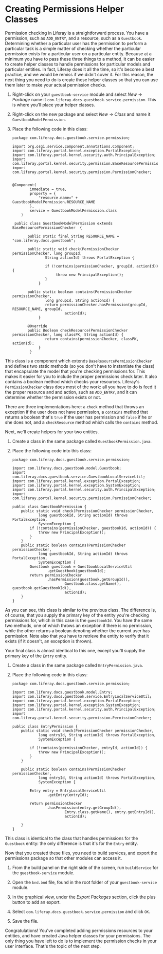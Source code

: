 # Creating Permissions Helper Classes

Permission checking in Liferay is a straightforward process. You have a
permission, such as `ADD_ENTRY`, and a resource, such as a `Guestbook`.
Determining whether a particular user has the permission to perform a particular
task is a simple matter of checking whether the particular permission exists for
a particular user on a particular entity. Because at a minimum you have to pass
these three things to a method, it can be easier to create helper classes to
handle permissions for particular models and particular entities. In fact,
Liferay does it all the time, so it's become a best practice, and we would be
remiss if we didn't cover it. For this reason, the next thing you need to do is
create these helper classes so that you can use them later to make your actual
permission checks. 

1.  Right-click on your `guestbook-service` module and select *New* &rarr;
    *Package* name it `com.liferay.docs.guestbook.service.permission`.
    This is where you'll place your helper classes. 

2.  Right-click on the new package and select *New* &rarr; *Class* and name it 
    `GuestbookModelPermission`.

3.  Place the following code in this class: 

        package com.liferay.docs.guestbook.service.permission;
        
        import org.osgi.service.component.annotations.Component;
        import com.liferay.portal.kernel.exception.PortalException;
        import com.liferay.portal.kernel.security.auth.PrincipalException;
        import com.liferay.portal.kernel.security.permission.BaseResourcePermissionChecker;
        import com.liferay.portal.kernel.security.permission.PermissionChecker;


        @Component(
                immediate = true,
                property = {
                    "resource.name=" + GuestbookModelPermission.RESOURCE_NAME
                },
                service = GuestbookModelPermission.class
            )

         public class GuestbookModelPermission extends BaseResourcePermissionChecker  {

               public static final String RESOURCE_NAME = "com.liferay.docs.guestbook";

               public static void check(PermissionChecker permissionChecker, long groupId,
                       String actionId) throws PortalException {

                       if (!contains(permissionChecker, groupId, actionId)) {
                            throw new PrincipalException();
                       }
                    }

               public static boolean contains(PermissionChecker permissionChecker,
                       long groupId, String actionId) {
                       return permissionChecker.hasPermission(groupId, RESOURCE_NAME, groupId,
                                actionId);
                    }

               @Override
               public Boolean checkResource(PermissionChecker permissionChecker, long classPK, String actionId) {
                       return contains(permissionChecker, classPK, actionId);
                    }
                }


This class is a component which extends `BaseResourcePermissionChecker` and 
defines two static methods (so  you don't have to instantiate the class) that 
encapsulate the model that you're checking permissions for. This makes it 
easier for you to include the proper permissions check later. It also contains 
a boolean method which checks your resources. Liferay's `PermissionChecker` 
class does most of the work: all you have to do is feed it the proper resource 
and and action, such as `ADD_ENTRY`, and it can determine whether the 
permission exists or not. 

There are three implementations here: a `check` method that throws an
exception if the user does not have permission, a `contains` method that
returns a boolean that's `true` if the user has permission and `false` if he
or she does not, and a `checkResource` method which calls the `contains` method.

Next, we'll create helpers for your two entities. 

1.  Create a class in the same package called `GuestbookPermission.java`. 

2.  Place the following code into this class: 

        package com.liferay.docs.guestbook.service.permission;

        import com.liferay.docs.guestbook.model.Guestbook;
        import com.liferay.docs.guestbook.service.GuestbookLocalServiceUtil;
        import com.liferay.portal.kernel.exception.PortalException;
        import com.liferay.portal.kernel.exception.SystemException;
        import com.liferay.portal.kernel.security.auth.PrincipalException;
        import com.liferay.portal.kernel.security.permission.PermissionChecker;

        public class GuestbookPermission {
            public static void check(PermissionChecker permissionChecker,
                    long guestbookId, String actionId) throws PortalException,
                    SystemException {
                if (!contains(permissionChecker, guestbookId, actionId)) {
                    throw new PrincipalException();
                }
            }
            public static boolean contains(PermissionChecker permissionChecker,
                    long guestbookId, String actionId) throws PortalException,
                    SystemException {
                Guestbook guestbook = GuestbookLocalServiceUtil
                        .getGuestbook(guestbookId);
                return permissionChecker
                        .hasPermission(guestbook.getGroupId(),
                                Guestbook.class.getName(), guestbook.getGuestbookId(),
                                actionId);
            }
        }

As you can see, this class is similar to the previous class. The difference
is, of course, that you supply the primary key of the entity you're checking
permissions for, which in this case is the `guestbookId`. You have the same
two methods, one of which throws an exception if there is no permission,
while the other returns a boolean denoting whether the current user has
permission. Note also that you have to retrieve the entity to verify that it
exists (if it doesn't, an exception is thrown). 

Your final class is almost identical to this one, except you'll supply the
primary key of the `Entry` entity. 

1.  Create a class in the same package called `EntryPermission.java`. 

2.  Place the following code in this class: 

        package com.liferay.docs.guestbook.service.permission;

        import com.liferay.docs.guestbook.model.Entry;
        import com.liferay.docs.guestbook.service.EntryLocalServiceUtil;
        import com.liferay.portal.kernel.exception.PortalException;
        import com.liferay.portal.kernel.exception.SystemException;
        import com.liferay.portal.kernel.security.auth.PrincipalException;
        import com.liferay.portal.kernel.security.permission.PermissionChecker;

        public class EntryPermission {
            public static void check(PermissionChecker permissionChecker,
                    long entryId, String actionId) throws PortalException,
                    SystemException {

                if (!contains(permissionChecker, entryId, actionId)) {
                    throw new PrincipalException();
                }
            }

            public static boolean contains(PermissionChecker permissionChecker,
                    long entryId, String actionId) throws PortalException,
                    SystemException {

                Entry entry = EntryLocalServiceUtil
                        .getEntry(entryId);

                return permissionChecker
                        .hasPermission(entry.getGroupId(),
                                Entry.class.getName(), entry.getEntryId(),
                                actionId);

            }
        }

This class is identical to the class that handles permissions for the
`Guestbook` entity: the only difference is that it's for the `Entry` entity.

Now that you created these files, you need to build services, and export the
permissions package so that other modules can access it.

1. From the build panel on the right side of the screen, run `buildService` for 
    the `guestbook-service` module.

2. Open the `bnd.bnd` file, found in the root folder of your `guestbook-service`
    module.

3. In the graphical view, under the *Export Packages* section, click the plus 
    button to add an export.
    
4. Select `com.liferay.docs.guestbook.service.permission` and click `OK`.

5. Save the file.

Congratulations! You've completed adding permissions resources to your entities,
and have created Java helper classes for your permissions. The only thing you
have left to do is to implement the permission checks in your user interface.
That's the topic of the next step. 
